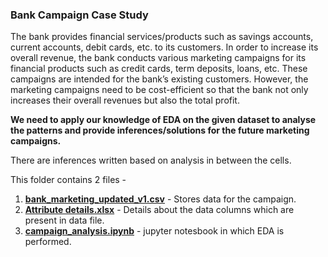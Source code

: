 ### **Bank Campaign Case Study**

The bank provides financial services/products such as savings accounts, current accounts, debit cards, etc. to its customers. In order to increase its overall revenue, the bank conducts various marketing campaigns for its financial products such as credit cards, term deposits, loans, etc. These campaigns are intended for the bank’s existing customers. However, the marketing campaigns need to be cost-efficient so that the bank not only increases their overall revenues but also the total profit.

**We need to apply our knowledge of EDA on the given dataset to analyse the patterns and provide inferences/solutions for the future marketing campaigns.**

There are inferences written based on analysis in between the cells.

This folder contains 2 files -

1. **[bank_marketing_updated_v1.csv](https://github.com/harshbhandari7/Exploratory-Data-Analysis/blob/main/Bank%20Campaign/bank_marketing_updated_v1.csv)** - Stores data for the campaign.
2. **[Attribute details.xlsx](https://github.com/harshbhandari7/Exploratory-Data-Analysis/blob/main/Bank%20Campaign/Attribute%20details.xlsx)** - Details about the data columns which are present in data file.
3. **[campaign_analysis.ipynb](https://github.com/harshbhandari7/Exploratory-Data-Analysis/blob/main/Bank%20Campaign/campaign_analysis.ipynb)** - jupyter notesbook in which EDA is performed.
